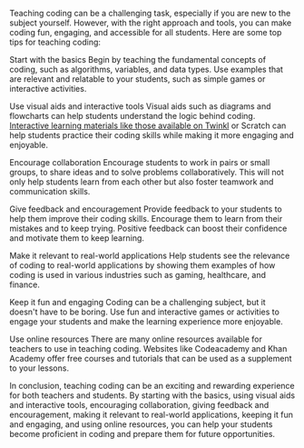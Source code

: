 Teaching coding can be a challenging task, especially if you are new to the subject yourself. However, with the right approach and tools, you can make coding fun, engaging, and accessible for all students. Here are some top tips for teaching coding:

Start with the basics
Begin by teaching the fundamental concepts of coding, such as algorithms, variables, and data types. Use examples that are relevant and relatable to your students, such as simple games or interactive activities.

Use visual aids and interactive tools
Visual aids such as diagrams and flowcharts can help students understand the logic behind coding. [Interactive learning materials like those available on Twinkl]([url](https://www.twinkl.com/resources/usa-resources)) or Scratch can help students practice their coding skills while making it more engaging and enjoyable.

Encourage collaboration
Encourage students to work in pairs or small groups, to share ideas and to solve problems collaboratively. This will not only help students learn from each other but also foster teamwork and communication skills.

Give feedback and encouragement
Provide feedback to your students to help them improve their coding skills. Encourage them to learn from their mistakes and to keep trying. Positive feedback can boost their confidence and motivate them to keep learning.

Make it relevant to real-world applications
Help students see the relevance of coding to real-world applications by showing them examples of how coding is used in various industries such as gaming, healthcare, and finance.

Keep it fun and engaging
Coding can be a challenging subject, but it doesn't have to be boring. Use fun and interactive games or activities to engage your students and make the learning experience more enjoyable.

Use online resources
There are many online resources available for teachers to use in teaching coding. Websites like Codeacademy and Khan Academy offer free courses and tutorials that can be used as a supplement to your lessons.

In conclusion, teaching coding can be an exciting and rewarding experience for both teachers and students. By starting with the basics, using visual aids and interactive tools, encouraging collaboration, giving feedback and encouragement, making it relevant to real-world applications, keeping it fun and engaging, and using online resources, you can help your students become proficient in coding and prepare them for future opportunities.
